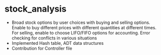 # stock_analysis

- Broad stock options by user choices with buying and selling options. Enable to buy different prices with different quantities at different times. For selling, enable to choose LIFO/FIFO options for accounting. Error checking for conflicts in various situations
- Implemented Hash table, ADT data structures
- Contribution for Controller file
